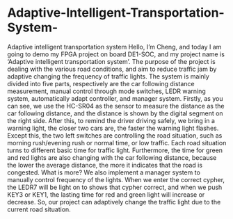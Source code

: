 # Adaptive-Intelligent-Transportation-System-
Adaptive intelligent transportation system
Hello, I’m Cheng, and today I am going to demo my FPGA project on board DE1-SOC, and my project name is ‘Adaptive intelligent transportation system’. The purpose of the project is dealing with the various road conditions, and aim to reduce traffic jam by adaptive changing the frequency of traffic lights.
  The system is mainly divided into five parts, respectively are the car following distance measurement, manual control through mode switches, LEDR warning system, automatically adapt controller, and manager system.
  Firstly, as you can see, we use the HC-SR04 as the sensor to measure the distance as the car following distance, and the distance is shown by the digital segment on the right side. After this, to remind the driver driving safely, we bring in a warning light, the closer two cars are, the faster the warning light flashes.
 Except this, the two left switches are controlling the road situation, such as morning rush/evening rush or normal time, or low traffic. Each road situation turns to different basic time for traffic light. Furthermore, the time for green and red lights are also changing with the car following distance, because the lower the average distance, the more it indicates that the road is congested. What is more? We also implement a manager system to manually control frequency of the lights. When we enter the correct cypher, the LEDR7 will be light on to shows that cypher correct, and when we push KEY3 or KEY1, the lasting time for red and green light will increase or decrease. 
  So, our project can adaptively change the traffic light due to the current road situation.
